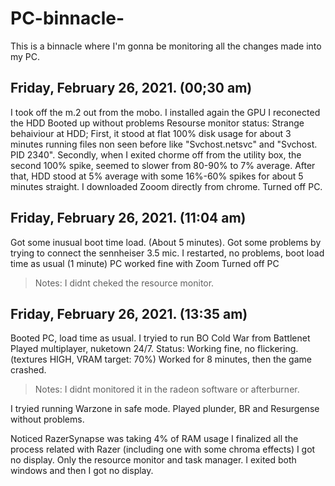 # PC-binnacle-
This is a binnacle where I'm gonna be monitoring all the changes made into my PC.

## Friday, February 26, 2021. (00;30 am)
I took off the m.2 out from the mobo. 
I installed again the GPU
I reconected the HDD
Booted up without problems
Resourse monitor status: Strange behaiviour at HDD; First, it stood at flat 100% disk usage for about 3 minutes running files non seen before like "Svchost.netsvc" and "Svchost. PID 2340". Secondly, when I exited chorme off from the utility box, the second 100% spike, seemed to slower from  80-90% to 7% average. 
After that, HDD stood at 5% average with some 16%-60% spikes for about 5 minutes straight. 
I downloaded Zooom directly from chrome. 
Turned off PC.

## Friday, February 26, 2021. (11:04 am)

Got some inusual boot time load. (About 5 minutes).
Got some problems by trying to connect the sennheiser 3.5 mic.
I restarted, no problems, boot load time as usual (1 minute) 
PC worked fine with Zoom
Turned off PC 
> Notes: I didnt cheked the resource monitor.

## Friday, February 26, 2021. (13:35 am)
Booted PC, load time as usual.
I tryied to run BO Cold War from Battlenet 
Played multiplayer, nuketown 24/7. Status: Working fine, no flickering. (textures HIGH, VRAM target: 70%)
Worked for 8 minutes, then the game crashed. 
> Notes: I didnt monitored it in the radeon software or afterburner.

I tryied running Warzone in safe mode.
Played plunder, BR and Resurgense without problems.

Noticed RazerSynapse was taking 4% of RAM usage
I finalized all the process related with Razer (including one with some chroma effects)
I got no display. Only the resource monitor and task manager. I exited both windows and then I got no display. 



